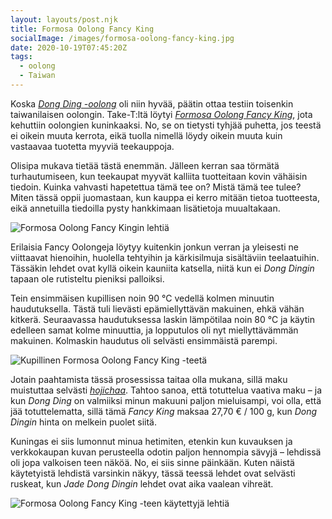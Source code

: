 ```yaml
---
layout: layouts/post.njk
title: Formosa Oolong Fancy King
socialImage: /images/formosa-oolong-fancy-king.jpg
date: 2020-10-19T07:45:20Z
tags:
  - oolong
  - Taiwan
---
```

Koska *[Dong Ding -oolong](/posts/formosa-jade-dong-ding/)* oli niin hyvää, päätin ottaa testiin toisenkin taiwanilaisen oolongin. Take-T:ltä löytyi *[Formosa Oolong Fancy King](https://take-t.fi/products/formosa-oolong-fancy-king)*, jota kehuttiin oolongien kuninkaaksi. No, se on tietysti tyhjää puhetta, jos teestä ei oikein muuta kerrota, eikä tuolla nimellä löydy oikein muuta kuin vastaavaa tuotetta myyviä teekauppoja.

Olisipa mukava tietää tästä enemmän. Jälleen kerran saa törmätä turhautumiseen, kun teekaupat myyvät kalliita tuotteitaan kovin vähäisin tiedoin. Kuinka vahvasti hapetettua tämä tee on? Mistä tämä tee tulee? Miten tässä oppii juomastaan, kun kauppa ei kerro mitään tietoa tuotteesta, eikä annetuilla tiedoilla pysty hankkimaan lisätietoja muualtakaan.

![Formosa Oolong Fancy Kingin lehtiä](/images/formosa-oolong-fancy-king.jpg)

Erilaisia Fancy Oolongeja löytyy kuitenkin jonkun verran ja yleisesti ne viittaavat hienoihin, huolella tehtyihin ja kärkisilmuja sisältäviin teelaatuihin. Tässäkin lehdet ovat kyllä oikein kauniita katsella, niitä kun ei *Dong Dingin* tapaan ole rutisteltu pieniksi palloiksi.

Tein ensimmäisen kupillisen noin 90 °C vedellä kolmen minuutin haudutuksella. Tästä tuli lievästi epämiellyttävän makuinen, ehkä vähän kitkerä. Seuraavassa haudutuksessa laskin lämpötilaa noin 80 °C ja käytin edelleen samat kolme minuuttia, ja lopputulos oli nyt miellyttävämmän makuinen. Kolmaskin haudutus oli selvästi ensimmäistä parempi.

![Kupillinen Formosa Oolong Fancy King -teetä](/images/formosa-oolong-fancy-king-kuppi.jpg)

Jotain paahtamista tässä prosessissa taitaa olla mukana, sillä maku muistuttaa selvästi *[hojichaa](/posts/premium-hojicha/)*. Tahtoo sanoa, että totuttelua vaativa maku – ja kun *Dong Ding* on valmiiksi minun makuuni paljon mieluisampi, voi olla, että jää totuttelematta, sillä tämä *Fancy King* maksaa 27,70 € / 100 g, kun *Dong Dingin* hinta on melkein puolet siitä.

Kuningas ei siis lumonnut minua hetimiten, etenkin kun kuvauksen ja verkkokaupan kuvan perusteella odotin paljon hennompia sävyjä – lehdissä oli jopa valkoisen teen näköä. No, ei siis sinne päinkään. Kuten näistä käytetyistä lehdistä varsinkin näkyy, tässä teessä lehdet ovat selvästi ruskeat, kun *Jade Dong Dingin* lehdet ovat aika vaalean vihreät.

![Formosa Oolong Fancy King -teen käytettyjä lehtiä](/images/formosa-oolong-fancy-king-lehdet.jpg)